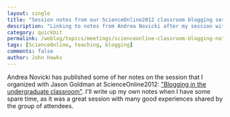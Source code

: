 ```yaml
---
layout: single
title: "Session notes from our ScienceOnline2012 classroom blogging session"
description: "Linking to notes from Andrea Novicki after my session with Jason Goldman at Scio12."
category: quickbit
permalink: /weblog/topics/meetings/scienceonline-classroom-blogging-notes-2012.html
tags: [ScienceOnline, teaching, blogging]
comments: false
author: John Hawks
---
```


Andrea Novicki has published some of her notes on the session that I organized with Jason Goldman at ScienceOnline2012: <a href="http://cit.duke.edu/blog/2012/01/blogging-in-the-undergraduate-science-classroom/">"Blogging in the undergraduate classroom"</a>. I'll write up my own notes when I have some spare time, as it was a great session with many good experiences shared by the group of attendees.

